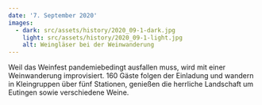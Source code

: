 ```yaml
---
date: '7. September 2020'
images:
  - dark: src/assets/history/2020_09-1-dark.jpg
    light: src/assets/history/2020_09-1-light.jpg
    alt: Weingläser bei der Weinwanderung
---
```


Weil das Weinfest pandemiebedingt ausfallen muss, wird mit einer Weinwanderung improvisiert. 160 Gäste folgen der Einladung und wandern in Kleingruppen über fünf Stationen, genießen die herrliche Landschaft um Eutingen sowie verschiedene Weine.
